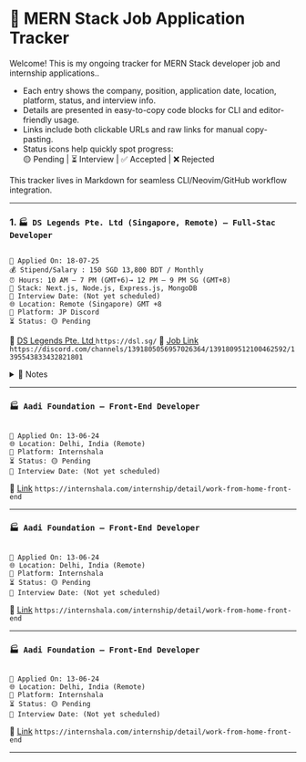 # 🧾 MERN Stack Job Application Tracker

Welcome! This is my ongoing tracker for MERN Stack developer job and internship applications..

- Each entry shows the company, position, application date, location, platform, status, and interview info.
- Details are presented in easy-to-copy code blocks for CLI and editor-friendly usage.
- Links include both clickable URLs and raw links for manual copy-pasting.
- Status icons help quickly spot progress:  
  🟡 Pending | ⏳ Interview | ✅ Accepted | ❌ Rejected

This tracker lives in Markdown for seamless CLI/Neovim/GitHub workflow integration.

---

### 1. `🏭 DS Legends Pte. Ltd (Singapore, Remote) — Full-Stac Developer`

<pre><code>
📅 Applied On: 18-07-25
💰 Stipend/Salary : 150 SGD 13,800 BDT / Monthly
⏰ Hours: 10 AM – 7 PM (GMT+6)→ 12 PM – 9 PM SG (GMT+8) 
🧰 Stack: Next.js, Node.js, Express.js, MongoDB
📆 Interview Date: (Not yet scheduled)
🌐 Location: Remote (Singapore) GMT +8
🧭 Platform: JP Discord
⏳ Status: 🟡 Pending
</code></pre>

🔗 [DS Legends Pte. Ltd ](https://dsl.sg/) `https://dsl.sg/`
🔗 [Job Link](https://discord.com/channels/1391805056957026364/1391809512100462592/1395543833432821801) `https://discord.com/channels/1391805056957026364/1391809512100462592/1395543833432821801`

<details>
<summary>📓 Notes</summary>

- Based in Delhi, works remotely.
- Likely React/HTML/CSS, but no stack mentioned.
- Consider customizing your cover letter for NGO-related work.
</details>

---

### `🏭 Aadi Foundation — Front-End Developer`

<pre><code>
📅 Applied On: 13-06-24
🌐 Location: Delhi, India (Remote)
🧭 Platform: Internshala
⏳ Status: 🟡 Pending
📆 Interview Date: (Not yet scheduled)
</code></pre>

🔗 [Link](https://internshala.com/internship/detail/work-from-home-front-end...) `https://internshala.com/internship/detail/work-from-home-front-end`

---

### `🏭 Aadi Foundation — Front-End Developer`

<pre><code>
📅 Applied On: 13-06-24
🌐 Location: Delhi, India (Remote)
🧭 Platform: Internshala
⏳ Status: 🟡 Pending
📆 Interview Date: (Not yet scheduled)
</code></pre>

🔗 [Link](https://internshala.com/internship/detail/work-from-home-front-end...) `https://internshala.com/internship/detail/work-from-home-front-end`

---

### `🏭 Aadi Foundation — Front-End Developer`

<pre><code>
📅 Applied On: 13-06-24
🌐 Location: Delhi, India (Remote)
🧭 Platform: Internshala
⏳ Status: 🟡 Pending
📆 Interview Date: (Not yet scheduled)
</code></pre>

🔗 [Link](https://internshala.com/internship/detail/work-from-home-front-end...) `https://internshala.com/internship/detail/work-from-home-front-end`

---
